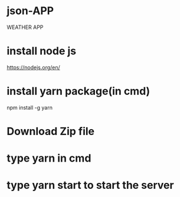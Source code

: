 # json-APP
 WEATHER APP
# install node js
https://nodejs.org/en/
# install yarn package(in cmd)
npm install -g yarn
# Download Zip file
# type yarn in cmd 
# type yarn start to start the server
